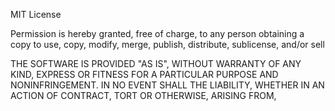 MIT License


Permission is hereby granted, free of charge, to any person obtaining a copy
to use, copy, modify, merge, publish, distribute, sublicense, and/or sell

THE SOFTWARE IS PROVIDED "AS IS", WITHOUT WARRANTY OF ANY KIND, EXPRESS OR
FITNESS FOR A PARTICULAR PURPOSE AND NONINFRINGEMENT. IN NO EVENT SHALL THE
LIABILITY, WHETHER IN AN ACTION OF CONTRACT, TORT OR OTHERWISE, ARISING FROM,